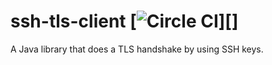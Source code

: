 # ssh-tls-client [![Circle CI](https://circleci.com/gh/spotify/ssh-tls.svg?style=svg)][]

A Java library that does a TLS handshake by using SSH keys.

[Circle CI]: https://circleci.com/gh/spotify/ssh-tls
